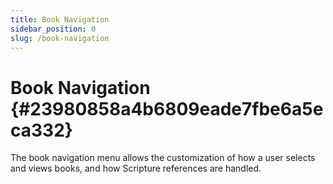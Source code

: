 ```yaml
---
title: Book Navigation
sidebar_position: 0
slug: /book-navigation
---
```


# Book Navigation {#23980858a4b6809eade7fbe6a5eca332}

The book navigation menu allows the customization of how a user selects and views books, and how Scripture references are handled.

